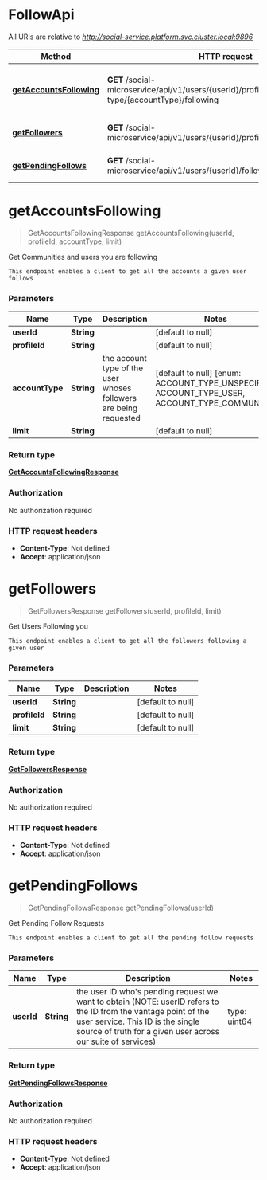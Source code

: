 # FollowApi

All URIs are relative to *http://social-service.platform.svc.cluster.local:9896*

| Method | HTTP request | Description |
|------------- | ------------- | -------------|
| [**getAccountsFollowing**](FollowApi.md#getAccountsFollowing) | **GET** /social-microservice/api/v1/users/{userId}/profile/{profileId}/account-type/{accountType}/following | Get Communities and users you are following |
| [**getFollowers**](FollowApi.md#getFollowers) | **GET** /social-microservice/api/v1/users/{userId}/profile/{profileId}/followers | Get Users Following you |
| [**getPendingFollows**](FollowApi.md#getPendingFollows) | **GET** /social-microservice/api/v1/users/{userId}/follow/pending-requests | Get Pending Follow Requests |


<a name="getAccountsFollowing"></a>
# **getAccountsFollowing**
> GetAccountsFollowingResponse getAccountsFollowing(userId, profileId, accountType, limit)

Get Communities and users you are following

    This endpoint enables a client to get all the accounts a given user follows

### Parameters

|Name | Type | Description  | Notes |
|------------- | ------------- | ------------- | -------------|
| **userId** | **String**|  | [default to null] |
| **profileId** | **String**|  | [default to null] |
| **accountType** | **String**| the account type of the user whoses followers are being requested | [default to null] [enum: ACCOUNT_TYPE_UNSPECIFIED, ACCOUNT_TYPE_USER, ACCOUNT_TYPE_COMMUNITY] |
| **limit** | **String**|  | [default to null] |

### Return type

[**GetAccountsFollowingResponse**](../Models/GetAccountsFollowingResponse.md)

### Authorization

No authorization required

### HTTP request headers

- **Content-Type**: Not defined
- **Accept**: application/json

<a name="getFollowers"></a>
# **getFollowers**
> GetFollowersResponse getFollowers(userId, profileId, limit)

Get Users Following you

    This endpoint enables a client to get all the followers following a given user

### Parameters

|Name | Type | Description  | Notes |
|------------- | ------------- | ------------- | -------------|
| **userId** | **String**|  | [default to null] |
| **profileId** | **String**|  | [default to null] |
| **limit** | **String**|  | [default to null] |

### Return type

[**GetFollowersResponse**](../Models/GetFollowersResponse.md)

### Authorization

No authorization required

### HTTP request headers

- **Content-Type**: Not defined
- **Accept**: application/json

<a name="getPendingFollows"></a>
# **getPendingFollows**
> GetPendingFollowsResponse getPendingFollows(userId)

Get Pending Follow Requests

    This endpoint enables a client to get all the pending follow requests

### Parameters

|Name | Type | Description  | Notes |
|------------- | ------------- | ------------- | -------------|
| **userId** | **String**| the user ID who&#39;s pending request we want to obtain (NOTE: userID refers to the ID from the vantage point of the user service. This ID is the single source of truth for a given user across our suite of services) | type: uint64 | [default to null] |

### Return type

[**GetPendingFollowsResponse**](../Models/GetPendingFollowsResponse.md)

### Authorization

No authorization required

### HTTP request headers

- **Content-Type**: Not defined
- **Accept**: application/json

